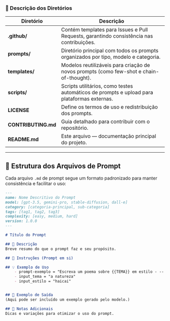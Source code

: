 
### 📘 Descrição dos Diretórios

| Diretório | Descrição |
|------------|------------|
| **.github/** | Contém templates para Issues e Pull Requests, garantindo consistência nas contribuições. |
| **prompts/** | Diretório principal com todos os prompts organizados por tipo, modelo e categoria. |
| **templates/** | Modelos reutilizáveis para criação de novos prompts (como few-shot e chain-of-thought). |
| **scripts/** | Scripts utilitários, como testes automáticos de prompts e upload para plataformas externas. |
| **LICENSE** | Define os termos de uso e redistribuição dos prompts. |
| **CONTRIBUTING.md** | Guia detalhado para contribuir com o repositório. |
| **README.md** | Este arquivo — documentação principal do projeto. |

---

## 🧩 Estrutura dos Arquivos de Prompt

Cada arquivo `.md` de prompt segue um formato padronizado para manter consistência e facilitar o uso:

```markdown
---
name: Nome Descritivo do Prompt
model: [gpt-3.5, gemini-pro, stable-diffusion, dall-e]
category: [categoria-principal, sub-categoria]
tags: [tag1, tag2, tag3]
complexity: [easy, medium, hard]
version: 1.0.0
---

# Título do Prompt

## 📝 Descrição
Breve resumo do que o prompt faz e seu propósito.

## 🚀 Instruções (Prompt em si)

## 💡 Exemplo de Uso
    - prompt-exemplo = "Escreva um poema sobre {{TEMA}} em estilo - --  {ESTILO}}."
    - input_tema = "a natureza"
    - input_estilo = "haicai"


## 🧾 Exemplo de Saída
(Aqui pode ser incluído um exemplo gerado pelo modelo.)

## 🧠 Notas Adicionais
Dicas e variações para otimizar o uso do prompt.
